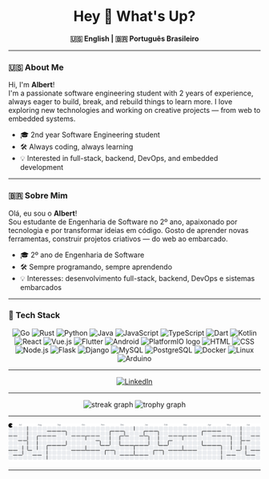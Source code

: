 <h1 align="center">Hey 👋 What's Up?</h1>

<p align="center">
  <b>🇺🇸 English | 🇧🇷 Português Brasileiro</b>
</p>

---

### 🇺🇸 About Me

Hi, I'm **Albert**!  
I'm a passionate software engineering student with 2 years of experience, always eager to build, break, and rebuild things to learn more. I love exploring new technologies and working on creative projects — from web to embedded systems.

- 🎓 2nd year Software Engineering student
- 🛠️ Always coding, always learning
- 💡 Interested in full-stack, backend, DevOps, and embedded development

---

### 🇧🇷 Sobre Mim

Olá, eu sou o **Albert**!  
Sou estudante de Engenharia de Software no 2º ano, apaixonado por tecnologia e por transformar ideias em código. Gosto de aprender novas ferramentas, construir projetos criativos — do web ao embarcado.

- 🎓 2º ano de Engenharia de Software
- 🛠️ Sempre programando, sempre aprendendo
- 💡 Interesses: desenvolvimento full-stack, backend, DevOps e sistemas embarcados

---

### 🚀 Tech Stack

<div align="center">

  <!-- Programming Languages -->
  <img src="https://skillicons.dev/icons?i=go" height="48" alt="Go" />
  <img src="https://skillicons.dev/icons?i=rust" height="48" alt="Rust" />
  <img src="https://skillicons.dev/icons?i=py" height="48" alt="Python" />
  <img src="https://skillicons.dev/icons?i=java" height="48" alt="Java" />
  <img src="https://skillicons.dev/icons?i=js" height="48" alt="JavaScript" />
  <img src="https://skillicons.dev/icons?i=ts" height="48" alt="TypeScript" />
  <img src="https://skillicons.dev/icons?i=dart" height="48" alt="Dart" />
  <img src="https://skillicons.dev/icons?i=kotlin" height="48" alt="Kotlin" />

  <!-- Web & Mobile Frameworks -->
  <img src="https://skillicons.dev/icons?i=react" height="48" alt="React" />
  <img src="https://skillicons.dev/icons?i=vue" height="48" alt="Vue.js" />
  <img src="https://skillicons.dev/icons?i=flutter" height="48" alt="Flutter" />
  <!-- Android and PlatformIO use manual icons due to skillicons blank output -->
  <img src="https://cdn.jsdelivr.net/gh/devicons/devicon/icons/android/android-original.svg" height="48" alt="Android" />
  <img src="https://upload.wikimedia.org/wikipedia/commons/thumb/c/cd/PlatformIO_logo.svg/1200px-PlatformIO_logo.svg.png?20220205132823" height="48" alt="PlatformIO logo" />

  <!-- Web: Markup & Style -->
  <img src="https://skillicons.dev/icons?i=html" height="48" alt="HTML" />
  <img src="https://skillicons.dev/icons?i=css" height="48" alt="CSS" />

  <!-- Backend & API -->
  <img src="https://skillicons.dev/icons?i=nodejs" height="48" alt="Node.js" />
  <img src="https://skillicons.dev/icons?i=flask" height="48" alt="Flask" />
  <img src="https://skillicons.dev/icons?i=django" height="48" alt="Django" />

  <!-- Database -->
  <img src="https://skillicons.dev/icons?i=mysql" height="48" alt="MySQL" />
  <img src="https://skillicons.dev/icons?i=postgres" height="48" alt="PostgreSQL" />

  <!-- DevOps & Tools -->
  <img src="https://skillicons.dev/icons?i=docker" height="48" alt="Docker" />
  <img src="https://skillicons.dev/icons?i=linux" height="48" alt="Linux" />
  <img src="https://cdn.jsdelivr.net/gh/devicons/devicon/icons/arduino/arduino-original.svg" height="48" alt="Arduino" />

</div>

---

<div align="center">
  <a href="https://www.linkedin.com/in/0ldev/" target="_blank">
    <img src="https://img.shields.io/static/v1?message=LinkedIn&logo=linkedin&label=&color=0077B5&logoColor=white&labelColor=&style=for-the-badge" height="25" alt="LinkedIn"/>
  </a>
</div>

---

<div align="center">
  <img src="https://streak-stats.demolab.com?user=0ldev&locale=en&mode=daily&theme=dracula&hide_border=false&border_radius=5&order=3" height="150" alt="streak graph" />
  <img src="https://github-profile-trophy.vercel.app?username=0ldev&theme=dracula&column=-1&row=1&margin-w=8&margin-h=8&no-bg=false&no-frame=false&order=4" height="150" alt="trophy graph" />
</div>

---

<picture>
  <source media="(prefers-color-scheme: dark)" srcset="https://raw.githubusercontent.com/0ldev/0ldev/output/pacman-contribution-graph-dark.svg">
  <source media="(prefers-color-scheme: light)" srcset="https://raw.githubusercontent.com/0ldev/0ldev/output/pacman-contribution-graph.svg">
  <img alt="pacman contribution graph" src="https://raw.githubusercontent.com/0ldev/0ldev/output/pacman-contribution-graph.svg">
</picture>

---
